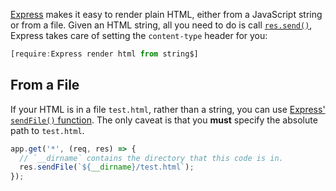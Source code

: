 [Express](http://expressjs.com/) makes it easy to render plain HTML, either from a JavaScript string or from
a file. Given an HTML string, all you need to do is call [`res.send()`](http://expressjs.com/en/4x/api.html#res.send), Express takes care of setting the `content-type` header for you:

```javascript
[require:Express render html from string$]
```

From a File
-----------

If your HTML is in a file `test.html`, rather than a string, you can use [Express' `sendFile()` function](/tutorials/express/sendfile). The only caveat is that you **must** specify the absolute path to `test.html`.

```javascript
app.get('*', (req, res) => {
  // `__dirname` contains the directory that this code is in.
  res.sendFile(`${__dirname}/test.html`);
});
```